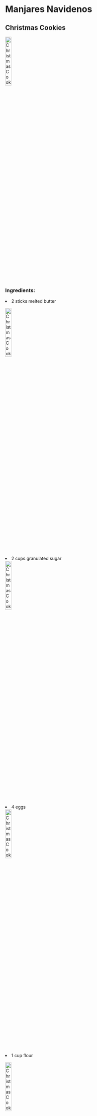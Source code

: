 # Manjares Navidenos
## Christmas Cookies

<img    src="https://celebratingsweets.com/wp-content/uploads/2020/11/Christmas-Cookies-1-2.jpg"
        title= "Christmas Cookie"
        width= "20%"     
        height= "20%" /> 
        
<h3> Ingredients: </h3>

<u1>
    <li>2 sticks melted butter</li>
        
<img    src="https://kitchenseer.com/wp-content/uploads/2021/04/melted-butter-on-a-bowl.png"
         title= "Christmas Cookie"
        width= "20%"     
        height= "20%" /> 
    <li>2 cups granulated sugar</li>
<img    src="https://m.economictimes.com/thumb/msid-66238484,width-1200,height-900,resizemode-4,imgsize-522603/sugar-1200.jpg"
         title= "Christmas Cookie"
        width= "20%"     
        height= "20%" /> 
    <li>4 eggs</li>
        <img    src="https://www.mashed.com/img/gallery/heres-what-those-numbers-on-your-egg-carton-really-mean-upgrade/intro-1575998302.jpg"
         title= "Christmas Cookie"
        width= "20%"     
        height= "20%" />  
    <li>1 cup flour</li>
           
 <img    src="https://www.melskitchencafe.com/wp-content/uploads/2011/01/Cup-Flour-e1366686965997.jpg"
         title= "Christmas Cookie"
        width= "20%"     
        height= "20%" /> 
        
    <li>2/3 cup cocoa powder</li>

</ul>


<h3> steps: </h3>

<ol>
  <li>Preheat your oven to 350 degrees.</li>
  <li>Line a 9x9 baking dish with parchment paper.</li>
  <li>Stir together the melted butter and sugar</li>
  <li>Add the flour and cocoa powder, and stir until you have a smooth chocolate batter!</li>
  <li>Pour the batter into your baking dish and bake for 35-40 minutes. </li>
  <li>Store brownies in an airtight container at room temp for up to 5 days, or in the fridge for about a week.</li>
  <li>Take out and Enjoy!</li>
</ol>
